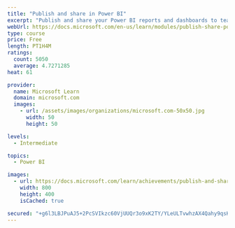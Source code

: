 ```yaml
---
title: "Publish and share in Power BI"
excerpt: "Publish and share your Power BI reports and dashboards to teammates in your organization or to everyone on the web."
webUrl: https://docs.microsoft.com/en-us/learn/modules/publish-share-power-bi/
type: course
price: Free
length: PT1H4M
ratings:
  count: 5050
  average: 4.7271285
heat: 61

provider:
  name: Microsoft Learn
  domain: microsoft.com
  images:
    - url: /assets/images/organizations/microsoft.com-50x50.jpg
      width: 50
      height: 50

levels:
  - Intermediate

topics:
  - Power BI

images:
  - url: https://docs.microsoft.com/learn/achievements/publish-and-share-with-power-bi-desktop-social.png
    width: 800
    height: 400
    isCached: true

secured: "+g6l3LBJPuAJ5+2PcSVIkzc60VjUUQr3o9xK2TY/YLeULTvwhzAX4Qahy9qsKFYMEb/w2m/BsAK9shZ25Tsq4wOaKY7z9NoY0lE3sVX9g4N0TrmO8WlXOFaKMah5z+gGI4pPUORkne/RZoQkdSV3gKj2tJO6NgkoegikPhb6Qrp7zEUWpS+/bOnX5TIX4fiFQ4NiDhzbjUQJsM3aLsbHex5Nk8+WdnW4WQfXPzY5NMqI49VxuVYUkemU/3C3TFRm5snAcnKOzcJGrFSlDMbz8C+roYgb4lk+bnUlWpdYysMkAr7LM3VnGgw6ldcihISBDhaiN6d+NZeNxT3Zib12yGZ0+H7VoLeLRQ0oUqj81lMM2opJYfxMOLXGrIdGGuw86AHK0yciJYqMnRxUp6xTWSy5USJZdBpaCeOSNWBPGWc=;U8mufQRuh0ByVAXc95ZZhQ=="
---
```


